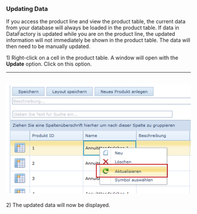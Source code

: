 ### Updating Data

If you access the product line and view the product table, the current data from your database will always be loaded in the product table. If data in DataFactory is updated while you are on the product line, the updated information will not immediately be shown in the product table. The data will then need to be manually updated. 

1\) Right-click on a cell in the product table. A window will open with the **Update** option. Click on this option.

---

## ![](/assets/wpl53.png)

2\) The updated data will now be displayed.

